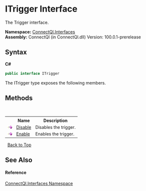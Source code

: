 # ITrigger Interface
 

The Trigger interface.

**Namespace:**&nbsp;<a href="N_ConnectQl_Interfaces">ConnectQl.Interfaces</a><br />**Assembly:**&nbsp;ConnectQl (in ConnectQl.dll) Version: 100.0.1-prerelease

## Syntax

**C#**<br />
``` C#
public interface ITrigger
```

The ITrigger type exposes the following members.


## Methods
&nbsp;<table><tr><th></th><th>Name</th><th>Description</th></tr><tr><td>![Public method](media/pubmethod.gif "Public method")</td><td><a href="M_ConnectQl_Interfaces_ITrigger_Disable">Disable</a></td><td>
Disables the trigger.</td></tr><tr><td>![Public method](media/pubmethod.gif "Public method")</td><td><a href="M_ConnectQl_Interfaces_ITrigger_Enable">Enable</a></td><td>
Enables the trigger.</td></tr></table>&nbsp;
<a href="#itrigger-interface">Back to Top</a>

## See Also


#### Reference
<a href="N_ConnectQl_Interfaces">ConnectQl.Interfaces Namespace</a><br />